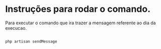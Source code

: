 # Instruções para rodar o comando.

Para executar o comando que ira trazer a mensagem referente ao dia da execucao.

<code>
php artisan sendMessage
</code>
